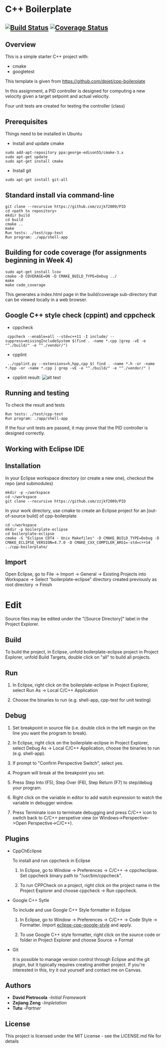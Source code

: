 # C++ Boilerplate
[![Build Status](https://travis-ci.org/zzjkf2009/PID.svg?branch=master)](https://travis-ci.org/zzjkf2009/PID)
[![Coverage Status](https://coveralls.io/repos/github/zzjkf2009/PID/badge.svg?branch=master)](https://coveralls.io/github/zzjkf2009/PID?branch=master)
---

## Overview

This is a simple starter C++ project with:

- cmake
- googletest

This template is given from https://github.com/dpiet/cpp-boilerplate

In this assignment, a PID controller is designed for computing a new velocity given a target setpoint and actual velocity. 

Four unit tests are created for testing the controller (class)
## Prerequisites
Things need to be installed in Ubuntu

* Install and update cmake
```
sudo add-apt-repository ppa:george-edison55/cmake-3.x
sudo apt-get update
sudo apt-get install cmake
```
* Install git
```
sudo apt-get install git-all
```
## Standard install via command-line
```
git clone --recursive https://github.com/zzjkf2009/PID
cd <path to repository>
mkdir build
cd build
cmake ..
make
Run tests: ./test/cpp-test
Run program: ./app/shell-app
```

## Building for code coverage (for assignments beginning in Week 4)
```
sudo apt-get install lcov
cmake -D COVERAGE=ON -D CMAKE_BUILD_TYPE=Debug ../
make
make code_coverage
```
This generates a index.html page in the build/coverage sub-directory that can be viewed locally in a web browser.

##  Google C++ style check (cppint) and cppcheck

* cppcheck
```
 cppcheck --enable=all --std=c++11 -I include/ --suppress=missingIncludeSystem $(find . -name *.cpp |grep -vE -e "^./build/" -e "^./vendor/")
```
* cpplint 
```
 ../cpplint.py --extensions=h,hpp,cpp $( find . -name *.h -or -name *.hpp -or -name *.cpp | grep -vE -e "^./build/" -e "^./vendor/" )

```
- cpplint result:
![alt text](https://github.com/zzjkf2009/PID/cpplint.png)

## Running and testing
To check the result and tests
```
Run tests: ./test/cpp-test
Run program: ./app/shell-app
```
If the four unit tests are passed, it may prove that the PID controller is designed correctly. 

## Working with Eclipse IDE ##

## Installation

In your Eclipse workspace directory (or create a new one), checkout the repo (and submodules)
```
mkdir -p ~/workspace
cd ~/workspace
git clone --recursive https://github.com/zzjkf2009/PID
```

In your work directory, use cmake to create an Eclipse project for an [out-of-source build] of cpp-boilerplate

```
cd ~/workspace
mkdir -p boilerplate-eclipse
cd boilerplate-eclipse
cmake -G "Eclipse CDT4 - Unix Makefiles" -D CMAKE_BUILD_TYPE=Debug -D CMAKE_ECLIPSE_VERSION=4.7.0 -D CMAKE_CXX_COMPILER_ARG1=-std=c++14 ../cpp-boilerplate/
```

## Import

Open Eclipse, go to File -> Import -> General -> Existing Projects into Workspace -> 
Select "boilerplate-eclipse" directory created previously as root directory -> Finish

# Edit

Source files may be edited under the "[Source Directory]" label in the Project Explorer.


## Build

To build the project, in Eclipse, unfold boilerplate-eclipse project in Project Explorer,
unfold Build Targets, double click on "all" to build all projects.

## Run

1. In Eclipse, right click on the boilerplate-eclipse in Project Explorer,
select Run As -> Local C/C++ Application

2. Choose the binaries to run (e.g. shell-app, cpp-test for unit testing)


## Debug


1. Set breakpoint in source file (i.e. double click in the left margin on the line you want 
the program to break).

2. In Eclipse, right click on the boilerplate-eclipse in Project Explorer, select Debug As -> 
Local C/C++ Application, choose the binaries to run (e.g. shell-app).

3. If prompt to "Confirm Perspective Switch", select yes.

4. Program will break at the breakpoint you set.

5. Press Step Into (F5), Step Over (F6), Step Return (F7) to step/debug your program.

6. Right click on the variable in editor to add watch expression to watch the variable in 
debugger window.

7. Press Terminate icon to terminate debugging and press C/C++ icon to switch back to C/C++ 
perspetive view (or Windows->Perspective->Open Perspective->C/C++).


## Plugins

- CppChEclipse

    To install and run cppcheck in Eclipse

    1. In Eclipse, go to Window -> Preferences -> C/C++ -> cppcheclipse.
    Set cppcheck binary path to "/usr/bin/cppcheck".

    2. To run CPPCheck on a project, right click on the project name in the Project Explorer 
    and choose cppcheck -> Run cppcheck.


- Google C++ Sytle

    To include and use Google C++ Style formatter in Eclipse

    1. In Eclipse, go to Window -> Preferences -> C/C++ -> Code Style -> Formatter. 
    Import [eclipse-cpp-google-style][reference-id-for-eclipse-cpp-google-style] and apply.

    2. To use Google C++ style formatter, right click on the source code or folder in 
    Project Explorer and choose Source -> Format

[reference-id-for-eclipse-cpp-google-style]: https://raw.githubusercontent.com/google/styleguide/gh-pages/eclipse-cpp-google-style.xml

- Git

    It is possible to manage version control through Eclipse and the git plugin, but it typically requires creating another project. If you're interested in this, try it out yourself and contact me on Canvas.

## Authors 
* **David Pietrocola** -*Initial Framework*
* **Zejiang Zeng**  -*Impletation*
* **Tutu**         -*Partner*

## License
This project is licensed under the MIT License - see the LICENSE.md file for details
